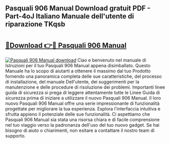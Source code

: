 ## Pasquali 906 Manual Download gratuit PDF - Part-4oJ Italiano Manuale dell'utente di riparazione TKqsb

# <h2><a href="http://dfgmymx.blite.top/?on=Pasquali+906+Manual">🔗Download 👉🔴 Pasquali 906 Manual</a></h2>

[![Pasquali 906 Manual download](https://i.imgur.com/lujVjoI.png)](http://dfgmymx.blite.top/?on=Pasquali+906+Manual)
Ciao e benvenuto nel manuale di Istruzioni per il tuo Pasquali 906 Manual appena disimballato. Questo Manuale ha lo scopo di aiutarti a ottenere il massimo dal tuo Prodotto fornendo una panoramica completa delle sue caratteristiche, del processo di installazione, del manuale Dell'utente, dei suggerimenti per la manutenzione e delle procedure di risoluzione dei problemi. Importanti linee guida di sicurezza si prega di leggere attentamente tutte le Linee Guida di sicurezza prima di iniziare a utilizzare il nuovo Pasquali 906 Manual. Il loro nuovo Pasquali 906 Manual offre una serie impressionante di funzionalità progettate per migliorare la tua esperienza. Esplora l'interfaccia intuitiva e sfrutta appieno il potenziale delle sue funzionalità. Ci aspettiamo che Pasquali 906 Manual sia stata una risorsa chiara e di facile comprensione nel tuo viaggio verso la padronanza dell'uso del tuo nuovo gadget. Se hai bisogno di aiuto o chiarimenti, non esitare a contattare il nostro team di supporto.
